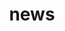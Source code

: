 ---
layout: news
permalink: /news/
title: news
description: The news of mine.
nav: true
nav_order: 8
---